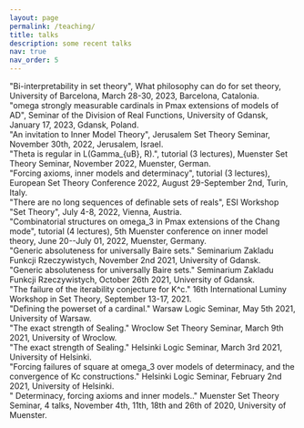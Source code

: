 ```yaml
---
layout: page
permalink: /teaching/
title: talks
description: some recent talks
nav: true
nav_order: 5
---
```


"Bi-interpretability in set theory", What philosophy can do for set theory, University of Barcelona, March 28-30, 2023, Barcelona, Catalonia. <br>
"omega strongly measurable cardinals in Pmax extensions of models of AD", Seminar of the Division of Real Functions, University of Gdansk, January 17, 2023, Gdansk, Poland.<br>
"An invitation to Inner Model Theory", Jerusalem Set Theory Seminar, November 30th, 2022, Jerusalem, Israel.<br>
"Theta is regular in L(Gamma_{uB}, R).", tutorial (3 lectures), Muenster Set Theory Seminar, November 2022, Muenster, German.<br>
"Forcing axioms, inner models and determinacy", tutorial (3 lectures), European Set Theory Conference 2022, August 29-September 2nd, Turin, Italy.<br>
"There are no long sequences of definable sets of reals", ESI Workshop "Set Theory", July 4-8, 2022, Vienna, Austria.<br>
"Combinatorial structures on omega_3 in Pmax extensions of the Chang mode", tutorial (4 lectures), 5th Muenster conference on inner model theory, June 20--July 01, 2022, Muenster, Germany.<br>
"Generic absoluteness for universally Baire sets." Seminarium Zakladu Funkcji Rzeczywistych, November 2nd 2021, University of Gdansk.<br>
"Generic absoluteness for universally Baire sets." Seminarium Zakladu Funkcji Rzeczywistych, October 26th 2021, University of Gdansk.<br>
"The failure of the iterability conjecture for K^c." 16th International Luminy Workshop in Set Theory, September 13-17, 2021.<br>
"Defining the powerset of a cardinal." Warsaw Logic Seminar, May 5th 2021, University of Warsaw.<br>
"The exact strength of Sealing." Wroclow Set Theory Seminar, March 9th 2021, University of Wroclow.<br>
"The exact strength of Sealing." Helsinki Logic Seminar, March 3rd 2021, University of Helsinki.<br>
"Forcing failures of square at omega_3 over models of determinacy, and the convergence of Kc constructions." Helsinki Logic Seminar, February 2nd 2021, University of Helsinki.<br>
" Determinacy, forcing axioms and inner models.." Muenster Set Theory Seminar, 4 talks, November 4th, 11th, 18th and 26th of 2020, University of Muenster.<br>
